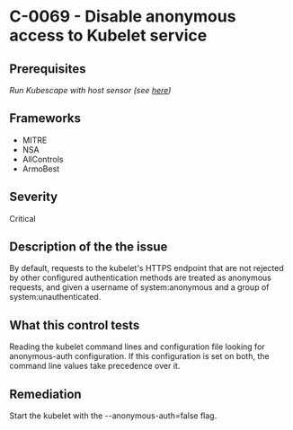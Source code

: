 # C-0069 - Disable anonymous access to Kubelet service

## Prerequisites
 *Run Kubescape with host sensor (see [here](https://hub.armo.cloud/docs/host-sensor))*
 
## Frameworks
* MITRE
* NSA
* AllControls
* ArmoBest
 
## Severity
Critical

## Description of the the issue
By default, requests to the kubelet's HTTPS endpoint that are not rejected by other configured authentication methods are treated as anonymous requests, and given a username of system:anonymous and a group of system:unauthenticated.
 
## What this control tests 
Reading the kubelet command lines and configuration file looking for anonymous-auth configuration. If this configuration is set on both, the command line values take precedence over it.
 
## Remediation
Start the kubelet with the --anonymous-auth=false flag.
 
